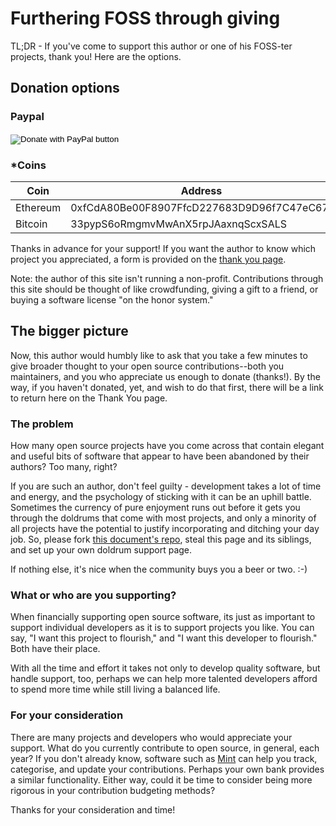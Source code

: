 # Furthering FOSS through giving

TL;DR - If you've come to support this author or one of his FOSS-ter projects, thank you! Here are the options.

## Donation options

### Paypal
<form action="https://www.paypal.com/cgi-bin/webscr" method="post" target="_top">
<input type="hidden" name="cmd" value="_s-xclick" />
<input type="hidden" name="hosted_button_id" value="VWW8VC8LYPMPJ" />
<input type="image" src="https://www.paypalobjects.com/en_US/i/btn/btn_donateCC_LG.gif" border="0" name="submit" title="PayPal - The safer, easier way to pay online!" alt="Donate with PayPal button" />
<img alt="" border="0" src="https://www.paypal.com/en_US/i/scr/pixel.gif" width="1" height="1" />
</form>

### *Coins

| Coin     | Address 
|----------|---------
| Ethereum | 0xfCdA80Be00F8907FfcD227683D9D96f7C47eC67f
| Bitcoin  | 33pypS6oRmgmvMwAnX5rpJAaxnqScxSALS

Thanks in advance for your support! If you want the author to know which project you appreciated,
a form is provided on the [thank you page](foss-giving/thank-you).

Note: the author of this site isn't running a non-profit. Contributions through this site
should be thought of like crowdfunding, giving a gift to a friend, or buying a software license
"on the honor system."

## The bigger picture
Now, this author would humbly like to ask that you take a few minutes to give broader thought to your
open source contributions--both you maintainers, and you who appreciate us enough to donate (thanks!). By the way,
if you haven't donated, yet, and wish to do that first, there will be a link to return here on the
Thank You page.

### The problem
How many open source projects have you come across that contain elegant and useful bits of software that
appear to have been abandoned by their authors? Too many, right?

If you are such an author, don't feel guilty - development takes a lot of time and energy, and
the psychology of sticking with it can be an uphill battle. Sometimes the currency of pure enjoyment
runs out before it gets you through the doldrums that come with most projects, and only a minority of
all projects have the potential to justify incorporating and ditching your day job. So, please fork
[this document's repo][repo], steal this page and its siblings, and set up your own doldrum support page.

If nothing else, it's nice when the community buys you a beer or two. :-)

### What or who are you supporting?
When financially supporting open source software, its just as important to support individual developers as it
is to support projects you like. You can say, "I want this project to flourish," and "I want this developer to
flourish." Both have their place.

With all the time and effort it takes not only to develop quality software, but handle support, too, perhaps we
can help more talented developers afford to spend more time while still living a balanced life.

### For your consideration
There are many projects and developers who would appreciate your support. What do you currently contribute to
open source, in general, each year? If you don't already know, software such as [Mint] can help you track,
categorise, and update your contributions. Perhaps your own bank provides a similar functionality. Either way,
could it be time to consider being more rigorous in your contribution budgeting methods?

Thanks for your consideration and time!

[repo]: https://github.com/cdibbs/foss-giving
[Mint]: https://mint.com
[options]: #donation-options